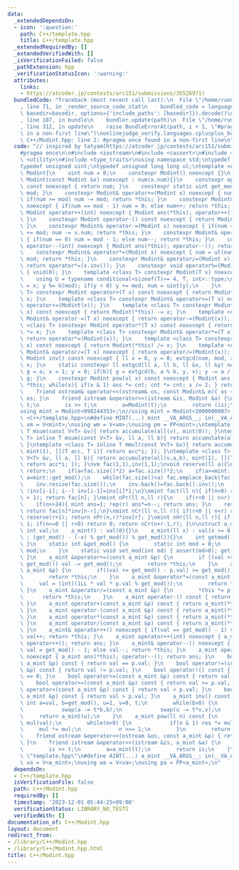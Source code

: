 ```yaml
---
data:
  _extendedDependsOn:
  - icon: ':question:'
    path: C++/template.hpp
    title: C++/template.hpp
  _extendedRequiredBy: []
  _extendedVerifiedWith: []
  _isVerificationFailed: false
  _pathExtension: hpp
  _verificationStatusIcon: ':warning:'
  attributes:
    links:
    - https://atcoder.jp/contests/arc151/submissions/35526971)
  bundledCode: "Traceback (most recent call last):\n  File \"/home/runner/.local/lib/python3.10/site-packages/onlinejudge_verify/documentation/build.py\"\
    , line 71, in _render_source_code_stat\n    bundled_code = language.bundle(stat.path,\
    \ basedir=basedir, options={'include_paths': [basedir]}).decode()\n  File \"/home/runner/.local/lib/python3.10/site-packages/onlinejudge_verify/languages/cplusplus.py\"\
    , line 187, in bundle\n    bundler.update(path)\n  File \"/home/runner/.local/lib/python3.10/site-packages/onlinejudge_verify/languages/cplusplus_bundle.py\"\
    , line 312, in update\n    raise BundleErrorAt(path, i + 1, \"#pragma once found\
    \ in a non-first line\")\nonlinejudge_verify.languages.cplusplus_bundle.BundleErrorAt:\
    \ C++/Modint.hpp: line 2: #pragma once found in a non-first line\n"
  code: "// inspired by tatyam(https://atcoder.jp/contests/arc151/submissions/35526971)\n\
    #pragma once\n\n#include <iostream>\n#include <cassert>\n#include <vector>\n#include\
    \ <utility>\n#include <type_traits>\nusing namespace std;\ntypedef long long ll;\n\
    typedef unsigned uint;\ntypedef unsigned long long ul;\ntemplate <uint mod> struct\
    \ Modint{\n    uint num = 0;\n    constexpr Modint() noexcept {}\n    constexpr\
    \ Modint(const Modint &x) noexcept : num(x.num){}\n    constexpr operator ll()\
    \ const noexcept { return num; }\n    constexpr static uint get_mod(){ return\
    \ mod; }\n    constexpr Modint& operator+=(Modint x) noexcept { num += x.num;\
    \ if(num >= mod) num -= mod; return *this; }\n    constexpr Modint& operator++()\
    \ noexcept { if(num == mod - 1) num = 0; else num++; return *this; }\n    constexpr\
    \ Modint operator++(int) noexcept { Modint ans(*this); operator++(); return ans;\
    \ }\n    constexpr Modint operator-() const noexcept { return Modint(0) -= *this;\
    \ }\n    constexpr Modint& operator-=(Modint x) noexcept { if(num < x.num) num\
    \ += mod; num -= x.num; return *this; }\n    constexpr Modint& operator--() noexcept\
    \ { if(num == 0) num = mod - 1; else num--; return *this; }\n    constexpr Modint\
    \ operator--(int) noexcept { Modint ans(*this); operator--(); return ans; }\n\
    \    constexpr Modint& operator*=(Modint x) noexcept { num = ul(num) * x.num %\
    \ mod; return *this; }\n    constexpr Modint& operator/=(Modint x) noexcept {\
    \ return operator*=(x.inv()); }\n    constexpr void operator%=(Modint x) noexcept\
    \ { void(0); }\n    template <class T> constexpr Modint(T x) noexcept {\n    \
    \    using U = typename conditional<sizeof(T)>= 4, T, int>::type;\n        U y\
    \ = x; y %= U(mod); if(y < 0) y += mod; num = uint(y);\n    }\n    template <class\
    \ T> constexpr Modint operator+(T x) const noexcept { return Modint(*this) +=\
    \ x; }\n    template <class T> constexpr Modint& operator+=(T x) noexcept { return\
    \ operator+=(Modint(x)); }\n    template <class T> constexpr Modint operator-(T\
    \ x) const noexcept { return Modint(*this) -= x; }\n    template <class T> constexpr\
    \ Modint& operator-=(T x) noexcept { return operator-=(Modint(x)); }\n    template\
    \ <class T> constexpr Modint operator*(T x) const noexcept { return Modint(*this)\
    \ *= x; }\n    template <class T> constexpr Modint& operator*=(T x) noexcept {\
    \ return operator*=(Modint(x)); }\n    template <class T> constexpr Modint operator/(T\
    \ x) const noexcept { return Modint(*this) /= x; }\n    template <class T> constexpr\
    \ Modint& operator/=(T x) noexcept { return operator/=(Modint(x)); }\n    constexpr\
    \ Modint inv() const noexcept { ll x = 0, y = 0; extgcd(num, mod, x, y); return\
    \ x; }\n    static constexpr ll extgcd(ll a, ll b, ll &x, ll &y) noexcept { ll\
    \ g = a; x = 1; y = 0; if(b){ g = extgcd(b, a % b, y, x); y -= a / b * x; } return\
    \ g; }\n    constexpr Modint pow(ul x) const noexcept { Modint ans = 1, cnt =\
    \ *this; while(x){ if(x & 1) ans *= cnt; cnt *= cnt; x /= 2; } return ans; }\n\
    \    friend ostream& operator<<(ostream& os, const Modint& m){ os << m.num; return\
    \ os; }\n    friend istream &operator>>(istream &is, Modint &a) {\n        ll\
    \ t;\n        is >> t;\n        a=Modint(t);\n        return (is);\n    }\n};\n\
    using mint = Modint<998244353>;\n//using mint = Modint<1000000007>;\n#include\
    \ <C++/template.hpp>\n#define MINT(...) mint __VA_ARGS__; in(__VA_ARGS__)\nusing\
    \ vm = V<mint>;\nusing wm = V<vm>;\nusing pm = PP<mint>;\ntemplate <class T> inline\
    \ T msum(const V<T> &v){ return accumulate(all(v), mint(0)); }\ntemplate <class\
    \ T> inline T msum(const V<T> &v, ll a, ll b){ return accumulate(all(v,a,b), mint(0));\
    \ }\ntemplate <class T> inline T mmul(const V<T> &v){ return accumulate(all(v),\
    \ mint(1), [](T acc, T i){ return acc*i; }); }\ntemplate <class T> inline T mmul(const\
    \ V<T> &v, ll a, ll b){ return accumulate(all(v,a,b), mint(1), [](T acc, T i){\
    \ return acc*i; }); }\nvm fac(1,1),inv(1,1);\nvoid reserve(ll a){\n    if(fac.size()>=a)\
    \ return;\n    if(a<fac.size()*2) a=fac.size()*2;\n    if(a>=mint::get_mod())\
    \ a=mint::get_mod();\n    while(fac.size()<a) fac.emplace_back(fac.back()*mint(fac.size()));\n\
    \    inv.resize(fac.size());\n    inv.back()=fac.back().inv();\n    for(ll i=inv.size()-1;\
    \ !inv[i-1]; i--) inv[i-1]=inv[i]*i;\n}\nmint fact(ll n){ if(n<0) return 0; reserve(n\
    \ + 1); return fac[n]; }\nmint nPr(ll n,ll r){\n    if(r<0 || n<r) return 0;\n\
    \    if(n>>24){ mint ans=1; rep(r) ans*=n--; return ans; }\n    reserve(n+1);\
    \ return fac[n]*inv[n-r];\n}\nmint nCr(ll n,ll r){ if(r<0 || n<r) return 0; r=min(r,n-r);\
    \ reserve(r+1); return nPr(n,r)*inv[r]; }\nmint nHr(ll n,ll r){ if(!n && !r) return\
    \ 1; if(n<=0 || r<0) return 0; return nCr(n+r-1,r); }\n\nstruct a_mint {\n   \
    \ int val;\n    a_mint() : val(0){}\n    a_mint(ll x) : val(x >= 0 ? x % get_mod()\
    \ : (get_mod() - (-x) % get_mod()) % get_mod()){}\n    int getmod() { return get_mod();\
    \ }\n    static int &get_mod() {\n        static int mod = 0;\n        return\
    \ mod;\n    }\n    static void set_mod(int md) { assert(md>0); get_mod() = md;\
    \ }\n    a_mint &operator+=(const a_mint &p) {\n        if ((val += p.val) >=\
    \ get_mod()) val -= get_mod();\n        return *this;\n    }\n    a_mint &operator-=(const\
    \ a_mint &p) {\n        if((val += get_mod() - p.val) >= get_mod()) val -= get_mod();\n\
    \        return *this;\n    }\n    a_mint &operator*=(const a_mint &p) {\n   \
    \     val = (int)(1LL * val * p.val % get_mod());\n        return *this;\n   \
    \ }\n    a_mint &operator/=(const a_mint &p) {\n        *this *= p.inv();\n  \
    \      return *this;\n    }\n    a_mint operator-() const { return a_mint(-val);\
    \ }\n    a_mint operator+(const a_mint &p) const { return a_mint(*this) += p;\
    \ }\n    a_mint operator-(const a_mint &p) const { return a_mint(*this) -= p;\
    \ }\n    a_mint operator*(const a_mint &p) const { return a_mint(*this) *= p;\
    \ }\n    a_mint operator/(const a_mint &p) const { return a_mint(*this) /= p;\
    \ }\n    a_mint& operator++() noexcept { if(val == get_mod() - 1) val = 0; else\
    \ val++; return *this; }\n    a_mint operator++(int) noexcept { a_mint ans(*this);\
    \ operator++(); return ans; }\n    a_mint& operator--() noexcept { if(val == 0)\
    \ val = get_mod() - 1; else val--; return *this; }\n    a_mint operator--(int)\
    \ noexcept { a_mint ans(*this); operator--(); return ans; }\n    bool operator==(const\
    \ a_mint &p) const { return val == p.val; }\n    bool operator!=(const a_mint\
    \ &p) const { return val != p.val; }\n    bool operator!() const { return val\
    \ == 0; }\n    bool operator<=(const a_mint &p) const { return val <= p.val; }\n\
    \    bool operator>=(const a_mint &p) const { return val >= p.val; }\n    bool\
    \ operator<(const a_mint &p) const { return val < p.val; }\n    bool operator>(const\
    \ a_mint &p) const { return val > p.val; }\n    a_mint inv() const {\n       \
    \ int a=val, b=get_mod(), u=1, v=0, t;\n        while(b>0) {\n            t=a/b;\n\
    \            swap(a -= t*b,b);\n            swap(u -= t*v,v);\n        }\n   \
    \     return a_mint(u);\n    }\n    a_mint pow(ll n) const {\n        a_mint res(1),\
    \ mul(val);\n        while(n>0) {\n            if(n & 1) res *= mul;\n       \
    \     mul *= mul;\n            n >>= 1;\n        }\n        return res;\n    }\n\
    \    friend ostream &operator<<(ostream &os, const a_mint &p) { return os << p.val;\
    \ }\n    friend istream &operator>>(istream &is, a_mint &a) {\n        ll t;\n\
    \        is >> t;\n        a=a_mint(t);\n        return is;\n    }\n};\n//#include\
    \ \"template.hpp\"\n#define AINT(...) a_mint __VA_ARGS__; in(__VA_ARGS__)\nusing\
    \ va = V<a_mint>;\nusing wa = V<va>;\nusing pa = PP<a_mint>;\n"
  dependsOn:
  - C++/template.hpp
  isVerificationFile: false
  path: C++/Modint.hpp
  requiredBy: []
  timestamp: '2023-12-01 05:44:25+09:00'
  verificationStatus: LIBRARY_NO_TESTS
  verifiedWith: []
documentation_of: C++/Modint.hpp
layout: document
redirect_from:
- /library/C++/Modint.hpp
- /library/C++/Modint.hpp.html
title: C++/Modint.hpp
---
```

